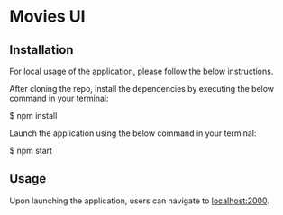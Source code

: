 # Movies UI

## Installation

For local usage of the application, please follow the below instructions.

After cloning the repo, install the dependencies by executing the below command in your terminal:

$ npm install

Launch the application using the below command in your terminal:

$ npm start

## Usage

Upon launching the application, users can navigate to [localhost:2000](http://localhost:2000).



